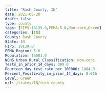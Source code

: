 ```yaml
---
title: "Rush County, IN"
date: 2021-06-28
draft: false
type: county
tags: [FIPS:18139.0,FEMA:5.0,Non-core,Green]
categories: [IN]
County: Rush County
State: IN
FIPS: 18139.0
FEMA_Region: 5.0
Population: 16581.0
NCHS_Urban_Rural_Classification: Non-core
Tests_in_prior_14_days: 309.0
Fourteen_day_test_rate_per_100000: 1864.0
Percent_Positivity_in_prior_14_days: 0.016
Level: Green
url: /states/IN/rush-county
---
```



